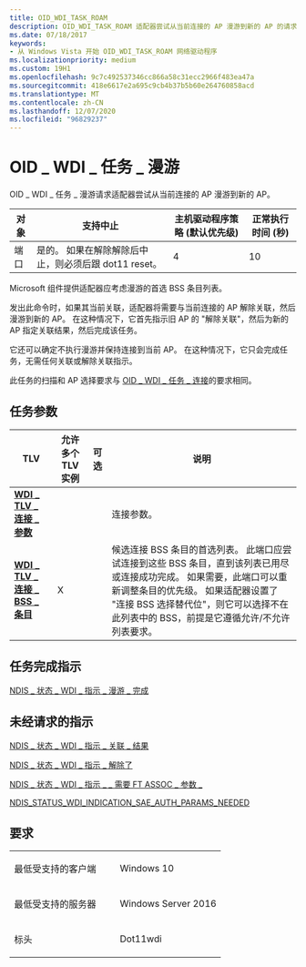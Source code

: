 ```yaml
---
title: OID_WDI_TASK_ROAM
description: OID_WDI_TASK_ROAM 适配器尝试从当前连接的 AP 漫游到新的 AP 的请求。
ms.date: 07/18/2017
keywords:
- 从 Windows Vista 开始 OID_WDI_TASK_ROAM 网络驱动程序
ms.localizationpriority: medium
ms.custom: 19H1
ms.openlocfilehash: 9c7c492537346cc866a58c31ecc2966f483ea47a
ms.sourcegitcommit: 418e6617e2a695c9cb4b37b5b60e264760858acd
ms.translationtype: MT
ms.contentlocale: zh-CN
ms.lasthandoff: 12/07/2020
ms.locfileid: "96829237"
---
```

# <a name="oid_wdi_task_roam"></a>OID \_ WDI \_ 任务 \_ 漫游


OID \_ WDI \_ 任务 \_ 漫游请求适配器尝试从当前连接的 AP 漫游到新的 AP。

| 对象 | 支持中止                                                               | 主机驱动程序策略 (默认优先级)  | 正常执行时间 (秒)  |
|--------|-----------------------------------------------------------------------------|---------------------------------------|---------------------------------|
| 端口   | 是的。 如果在解除解除后中止，则必须后跟 dot11 reset。 | 4                                     | 10                              |

 

Microsoft 组件提供适配器应考虑漫游的首选 BSS 条目列表。

发出此命令时，如果其当前关联，适配器将需要与当前连接的 AP 解除关联，然后漫游到新的 AP。 在这种情况下，它首先指示旧 AP 的 "解除关联"，然后为新的 AP 指定关联结果，然后完成该任务。

它还可以确定不执行漫游并保持连接到当前 AP。 在这种情况下，它只会完成任务，无需任何关联或解除关联指示。

此任务的扫描和 AP 选择要求与 [OID \_ WDI \_ 任务 \_ 连接](oid-wdi-task-connect.md)的要求相同。

## <a name="task-parameters"></a>任务参数


| TLV  | 允许多个 TLV 实例 | 可选 | 说明 |
| --- | --- | --- | --- |
| [**WDI \_ TLV \_ 连接 \_ 参数**](./wdi-tlv-connect-parameters.md) |   |   | 连接参数。 |  
| [**WDI \_ TLV \_ 连接 \_ BSS \_ 条目**](./wdi-tlv-connect-bss-entry.md)  | X  |   | 候选连接 BSS 条目的首选列表。 此端口应尝试连接到这些 BSS 条目，直到该列表已用尽或连接成功完成。 如果需要，此端口可以重新调整条目的优先级。 如果适配器设置了 "连接 BSS 选择替代位"，则它可以选择不在此列表中的 BSS，前提是它遵循允许/不允许列表要求。 | 

## <a name="task-completion-indication"></a>任务完成指示

[NDIS \_ 状态 \_ WDI \_ 指示 \_ 漫游 \_ 完成](ndis-status-wdi-indication-roam-complete.md)

## <a name="unsolicited-indications"></a>未经请求的指示

[NDIS \_ 状态 \_ WDI \_ 指示 \_ 关联 \_ 结果](ndis-status-wdi-indication-association-result.md)

[NDIS \_ 状态 \_ WDI \_ 指示 \_ 解除了](ndis-status-wdi-indication-disassociation.md)

[NDIS \_ 状态 \_ WDI \_ 指示 \_ \_ 需要 FT ASSOC \_ 参数 \_](ndis-status-wdi-indication-ft-assoc-params-needed.md)

[NDIS_STATUS_WDI_INDICATION_SAE_AUTH_PARAMS_NEEDED](ndis-status-wdi-indication-sae-auth-params-needed.md)

<a name="requirements"></a>要求
------------

<table>
<colgroup>
<col width="50%" />
<col width="50%" />
</colgroup>
<tbody>
<tr class="odd">
<td><p>最低受支持的客户端</p></td>
<td><p>Windows 10</p></td>
</tr>
<tr class="even">
<td><p>最低受支持的服务器</p></td>
<td><p>Windows Server 2016</p></td>
</tr>
<tr class="odd">
<td><p>标头</p></td>
<td>Dot11wdi</td>
</tr>
</tbody>
</table>

 


